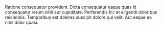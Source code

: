 Ratione consequatur provident. Dicta consequatur eaque quas id consequatur rerum nihil aut cupiditate. Perferendis hic et eligendi doloribus reiciendis. Temporibus est dolores suscipit dolore qui velit. Aut eaque ea nihil dolor quasi.